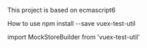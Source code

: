 This project is based on ecmascript6

How to use
npm install --save vuex-test-util

import MockStoreBuilder from 'vuex-test-util'
